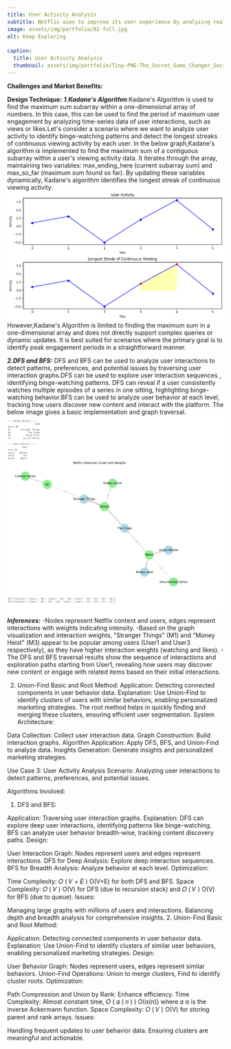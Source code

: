 ```yaml
---
title: User Activity Analysis
subtitle: Netflix aims to improve its user experience by analyzing real-time user engagement metrics such as the number of views, churn rates, or total watch time over specific periods. By monitoring these metrics, Netflix identifys trends that help in content acquisition and production decisions. 
image: assets/img/portfolio/02-full.jpg
alt: Keep Exploring

caption:
  title: User Activity Analysis
  thumbnail: assets/img/portfolio/Tiny-PNG-The_Secret_Game_Changer_Social_Media_Customer_Engagement_.png
---
```

**Challenges and Market Benefits:**

**Design Technique:**
**_1.Kadane's Algorithm_**:Kadane's Algorithm is used to find the maximum sum subarray within a one-dimensional array of numbers. In this case, this can be used to find the period of maximum user engagement by analyzing time-series data of user interactions, such as views or likes.Let's consider a scenario where we want to analyze user activity to identify binge-watching patterns and detect the longest streaks of continuous viewing activity by each user.
In the below graph,Kadane's algorithm is implemented to find the maximum sum of a contiguous subarray within a user's viewing activity data. It iterates through the array, maintaining two variables: max_ending_here (current subarray sum) and max_so_far (maximum sum found so far). By updating these variables dynamically, Kadane's algorithm identifies the longest streak of continuous viewing activity.
<img src="assets/img/inside/2_graph.png" alt="Kadane Graph">
However,Kadane's Algorithm is limited to finding the maximum sum in a one-dimensional array and does not directly support complex queries or dynamic updates. It is best suited for scenarios where the primary goal is to identify peak engagement periods in a straightforward manner. 

**_2.DFS and BFS:_**
DFS and BFS can be used to analyze user interactions to detect patterns, preferences, and potential issues by traversing user interaction graphs.DFS can be used to explore user interaction sequences , identifying binge-watching patterns. DFS can reveal if a user consistently watches multiple episodes of a series in one sitting, highlighting binge-watching behavior.BFS can be used to analyze user behavior at each level, tracking how users discover new content and interact with the platform.
The below image gives a basic implementation and graph traversal.
<img src="assets/img/inside/2_traversal.png" alt="KDFSGraph">
**_Inferences_:**
-Nodes represent Netflix content and users, edges represent interactions with weights indicating intensity.
-Based on the graph visualization and interaction weights, "Stranger Things" (M1) and "Money Heist" (M3) appear to be popular among users (User1 and User3 respectively), as they have higher interaction weights (watching and likes).
-The DFS and BFS traversal results show the sequence of interactions and exploration paths starting from User1, revealing how users may discover new content or engage with related items based on their initial interactions.



2. Union-Find Basic and Root Method:
Application: Detecting connected components in user behavior data.
Explanation: Use Union-Find to identify clusters of users with similar behaviors, enabling personalized marketing strategies. The root method helps in quickly finding and merging these clusters, ensuring efficient user segmentation.
System Architecture:

Data Collection: Collect user interaction data.
Graph Construction: Build interaction graphs.
Algorithm Application: Apply DFS, BFS, and Union-Find to analyze data.
Insights Generation: Generate insights and personalized marketing strategies.



Use Case 3: User Activity Analysis
Scenario: Analyzing user interactions to detect patterns, preferences, and potential issues.

Algorithms Involved:
1. DFS and BFS:

Application: Traversing user interaction graphs.
Explanation: DFS can explore deep user interactions, identifying patterns like binge-watching. BFS can analyze user behavior breadth-wise, tracking content discovery paths.
Design:

User Interaction Graph: Nodes represent users and edges represent interactions.
DFS for Deep Analysis: Explore deep interaction sequences.
BFS for Breadth Analysis: Analyze behavior at each level.
Optimization:

Time Complexity: 
𝑂
(
𝑉
+
𝐸
)
O(V+E) for both DFS and BFS.
Space Complexity: 
𝑂
(
𝑉
)
O(V) for DFS (due to recursion stack) and 
𝑂
(
𝑉
)
O(V) for BFS (due to queue).
Issues:

Managing large graphs with millions of users and interactions.
Balancing depth and breadth analysis for comprehensive insights.
2. Union-Find Basic and Root Method:

Application: Detecting connected components in user behavior data.
Explanation: Use Union-Find to identify clusters of similar user behaviors, enabling personalized marketing strategies.
Design:

User Behavior Graph: Nodes represent users, edges represent similar behaviors.
Union-Find Operations: Union to merge clusters, Find to identify cluster roots.
Optimization:

Path Compression and Union by Rank: Enhance efficiency.
Time Complexity: Almost constant time, 
𝑂
(
𝛼
(
𝑛
)
)
O(α(n)) where 
𝛼
α is the inverse Ackermann function.
Space Complexity: 
𝑂
(
𝑉
)
O(V) for storing parent and rank arrays.
Issues:

Handling frequent updates to user behavior data.
Ensuring clusters are meaningful and actionable.








